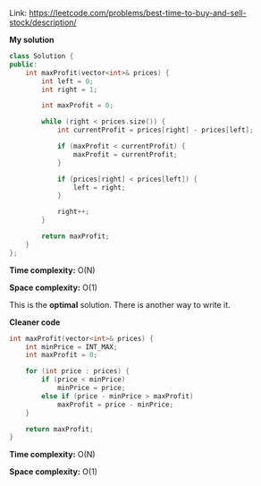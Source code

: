 Link: https://leetcode.com/problems/best-time-to-buy-and-sell-stock/description/

**My solution**

```cpp
class Solution {
public:
    int maxProfit(vector<int>& prices) {
        int left = 0;
        int right = 1;

        int maxProfit = 0;

        while (right < prices.size()) {
            int currentProfit = prices[right] - prices[left];

            if (maxProfit < currentProfit) {
                maxProfit = currentProfit;
            }

            if (prices[right] < prices[left]) {
                left = right;
            }

            right++;
        }

        return maxProfit;
    }
};
```

**Time complexity:** O(N)

**Space complexity:** O(1)

This is the **optimal** solution. There is another way to write it.

**Cleaner code**

```cpp
int maxProfit(vector<int>& prices) {
    int minPrice = INT_MAX;
    int maxProfit = 0;

    for (int price : prices) {
        if (price < minPrice)
            minPrice = price;
        else if (price - minPrice > maxProfit)
            maxProfit = price - minPrice;
    }

    return maxProfit;
}
```

**Time complexity:** O(N)

**Space complexity:** O(1)
